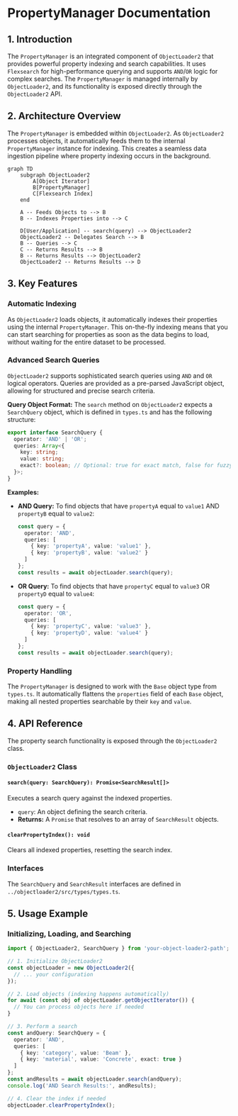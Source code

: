 # PropertyManager Documentation

## 1. Introduction

The `PropertyManager` is an integrated component of `ObjectLoader2` that provides powerful property indexing and search capabilities. It uses `Flexsearch` for high-performance querying and supports `AND`/`OR` logic for complex searches. The `PropertyManager` is managed internally by `ObjectLoader2`, and its functionality is exposed directly through the `ObjectLoader2` API.

## 2. Architecture Overview

The `PropertyManager` is embedded within `ObjectLoader2`. As `ObjectLoader2` processes objects, it automatically feeds them to the internal `PropertyManager` instance for indexing. This creates a seamless data ingestion pipeline where property indexing occurs in the background.

```mermaid
graph TD
    subgraph ObjectLoader2
        A[Object Iterator]
        B[PropertyManager]
        C[Flexsearch Index]
    end

    A -- Feeds Objects to --> B
    B -- Indexes Properties into --> C

    D[User/Application] -- search(query) --> ObjectLoader2
    ObjectLoader2 -- Delegates Search --> B
    B -- Queries --> C
    C -- Returns Results --> B
    B -- Returns Results --> ObjectLoader2
    ObjectLoader2 -- Returns Results --> D
```

## 3. Key Features

### Automatic Indexing

As `ObjectLoader2` loads objects, it automatically indexes their properties using the internal `PropertyManager`. This on-the-fly indexing means that you can start searching for properties as soon as the data begins to load, without waiting for the entire dataset to be processed.

### Advanced Search Queries

`ObjectLoader2` supports sophisticated search queries using `AND` and `OR` logical operators. Queries are provided as a pre-parsed JavaScript object, allowing for structured and precise search criteria.

**Query Object Format:**
The `search` method on `ObjectLoader2` expects a `SearchQuery` object, which is defined in `types.ts` and has the following structure:

```typescript
export interface SearchQuery {
  operator: 'AND' | 'OR';
  queries: Array<{
    key: string;
    value: string;
    exact?: boolean; // Optional: true for exact match, false for fuzzy/partial
  }>;
}
```

**Examples:**

* **AND Query:** To find objects that have `propertyA` equal to `value1` AND `propertyB` equal to `value2`:

    ```typescript
    const query = {
      operator: 'AND',
      queries: [
        { key: 'propertyA', value: 'value1' },
        { key: 'propertyB', value: 'value2' }
      ]
    };
    const results = await objectLoader.search(query);
    ```

* **OR Query:** To find objects that have `propertyC` equal to `value3` OR `propertyD` equal to `value4`:

    ```typescript
    const query = {
      operator: 'OR',
      queries: [
        { key: 'propertyC', value: 'value3' },
        { key: 'propertyD', value: 'value4' }
      ]
    };
    const results = await objectLoader.search(query);
    ```

### Property Handling

The `PropertyManager` is designed to work with the `Base` object type from `types.ts`. It automatically flattens the `properties` field of each `Base` object, making all nested properties searchable by their `key` and `value`.

## 4. API Reference

The property search functionality is exposed through the `ObjectLoader2` class.

### `ObjectLoader2` Class

#### `search(query: SearchQuery): Promise<SearchResult[]>`

Executes a search query against the indexed properties.

* `query`: An object defining the search criteria.
* **Returns:** A `Promise` that resolves to an array of `SearchResult` objects.

#### `clearPropertyIndex(): void`

Clears all indexed properties, resetting the search index.

### Interfaces

The `SearchQuery` and `SearchResult` interfaces are defined in `../objectloader2/src/types/types.ts`.

## 5. Usage Example

### Initializing, Loading, and Searching

```typescript
import { ObjectLoader2, SearchQuery } from 'your-object-loader2-path'; // Update with correct path

// 1. Initialize ObjectLoader2
const objectLoader = new ObjectLoader2({
  // ... your configuration
});

// 2. Load objects (indexing happens automatically)
for await (const obj of objectLoader.getObjectIterator()) {
  // You can process objects here if needed
}

// 3. Perform a search
const andQuery: SearchQuery = {
  operator: 'AND',
  queries: [
    { key: 'category', value: 'Beam' },
    { key: 'material', value: 'Concrete', exact: true }
  ]
};
const andResults = await objectLoader.search(andQuery);
console.log('AND Search Results:', andResults);

// 4. Clear the index if needed
objectLoader.clearPropertyIndex();
```
